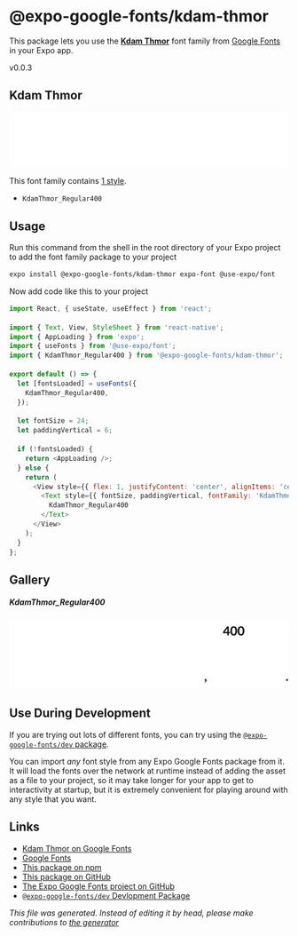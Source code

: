 # @expo-google-fonts/kdam-thmor

This package lets you use the [**Kdam Thmor**](https://fonts.google.com/specimen/Kdam+Thmor) font family from [Google Fonts](https://fonts.google.com/) in your Expo app.

v0.0.3

## Kdam Thmor

![Kdam Thmor](./font-family.png)

This font family contains [1 style](#gallery).

- `KdamThmor_Regular400`

## Usage

Run this command from the shell in the root directory of your Expo project to add the font family package to your project
```sh
expo install @expo-google-fonts/kdam-thmor expo-font @use-expo/font
```

Now add code like this to your project
```js
import React, { useState, useEffect } from 'react';

import { Text, View, StyleSheet } from 'react-native';
import { AppLoading } from 'expo';
import { useFonts } from '@use-expo/font';
import { KdamThmor_Regular400 } from '@expo-google-fonts/kdam-thmor';

export default () => {
  let [fontsLoaded] = useFonts({
    KdamThmor_Regular400,
  });

  let fontSize = 24;
  let paddingVertical = 6;

  if (!fontsLoaded) {
    return <AppLoading />;
  } else {
    return (
      <View style={{ flex: 1, justifyContent: 'center', alignItems: 'center' }}>
        <Text style={{ fontSize, paddingVertical, fontFamily: 'KdamThmor_Regular400' }}>
          KdamThmor_Regular400
        </Text>
      </View>
    );
  }
};

```

## Gallery

##### KdamThmor_Regular400
![KdamThmor_Regular400](./9fc30fa8d328331e5132a7c7bf04cc803ada727681101c00dce2c9e84732f191.ttf.png)


## Use During Development

If you are trying out lots of different fonts, you can try using the [`@expo-google-fonts/dev` package](https://github.com/expo/google-fonts/tree/master/font-packages/dev#readme).

You can import *any* font style from any Expo Google Fonts package from it. It will load the fonts
over the network at runtime instead of adding the asset as a file to your project, so it may take longer
for your app to get to interactivity at startup, but it is extremely convenient
for playing around with any style that you want.

## Links

- [Kdam Thmor on Google Fonts](https://fonts.google.com/specimen/Kdam+Thmor)
- [Google Fonts](https://fonts.google.com/)
- [This package on npm](https://www.npmjs.com/package/@expo-google-fonts/kdam-thmor)
- [This package on GitHub](https://github.com/expo/google-fonts/tree/master/font-packages/kdam-thmor)
- [The Expo Google Fonts project on GitHub](https://github.com/expo/google-fonts)
- [`@expo-google-fonts/dev` Devlopment Package](https://github.com/expo/google-fonts/tree/master/font-packages/dev)


*This file was generated. Instead of editing it by head, please make contributions to [the generator](https://github.com/expo/google-fonts/tree/master/packages/generator)*
